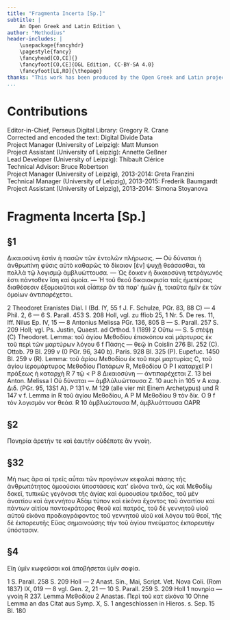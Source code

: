 ```yaml
---
title: "Fragmenta Incerta [Sp.]"
subtitle: |
	An Open Greek and Latin Edition \ 
author: "Methodius"
header-includes: | 
	\usepackage{fancyhdr}
	\pagestyle{fancy}
	\fancyhead[CO,CE]{}
	\fancyfoot[CO,CE]{OGL Edition, CC-BY-SA 4.0}
	\fancyfoot[LE,RO]{\thepage}
thanks: "This work has been produced by the Open Greek and Latin project through the help of volunteers. See contributions for details."
...
```


# Contributions  

Editor-in-Chief, Perseus Digital Library: Gregory R. Crane  
 Corrected and encoded the text: Digital Divide Data  
 Project Manager (University of Leipzig): Matt Munson  
 Project Assistant (University of Leipzig): Annette Geßner  
 Lead Developer (University of Leipzig): Thibault Clérice  
 Technical Advisor: Bruce Robertson  
 Project Manager (University of Leipzig), 2013-2014: Greta Franzini  
 Technical Manager (University of Leipzig), 2013-2015: Frederik Baumgardt  
 Project Assistant (University of Leipzig), 2013-2014: Simona Stoyanova  

# Fragmenta Incerta [Sp.]  

## §1  

<p>Δικαιοσύνη ἐστὶν ἡ πασῶν τῶν ἐντολῶν πλήρωσις. — Οὐ δύναται
ἡ ἀνθρωπίνη φύσις αὐτὸ καθαρῶς τὸ δίκαιον [ἐν] ψυχῇ θεάσασθαι,
<lb n="10"/> τὰ πολλὰ τῷ λογισμῷ ἀμβλυώττουσα. — Ὡς ἔοικεν ἡ δικαιοσύνη
τετράγωνός ἐστι πάντοθεν ἴση καὶ ὁμοία. — Ἡ τοῦ θεοῦ
δικαιοκρισία ταῖς ἡμετέραις διαθέσεσιν ἐξομοιοῦται καὶ οἷάπερ ἂν τὰ
παρ' ἡμῶν ᾖ, τοιαῦτα ἡμῖν ἐκ τῶν ὁμοίων ἀντιπαρέχεται.</p>
<note type="footnote">2 Theodoret Eranistes Dial. I (Bd. lY, 55 f J. F. Schulze, PGr. 83, 88 C) —
4 Phil. 2, 6 — 6 S. Parall. 453 S. 208 Holl, vgl. zu ffiob 25, 1 Nr. 5. De res.
11, Iff. Nilus Ep. IV, 15 — 8 Antonius Melissa PGr. 136, 805 B — S. Parall. 257
S. 209 Holl; vgl. Ps. Justin, Quaest. ad Orthod. 1 (189)</note>
<note type="footnote">2 Οὕτω — S. 5 στέψῃ (C) Theodoret. Lemma: τοῦ ἁγίου Μεθοδίου ἐπισκόπου
καὶ μάρτυρος ἐκ τοῦ περὶ τῶν μαρτύρων λόγου 6 f Πάσης — θεῷ in Coislin
276 Bl. 252 (C). Ottob. 79 Bl. 299 v (0 PGr. 96, 340 b). Paris. 928 Bl. 325 (P).
Eupefuc. 1450 Bl. 259 v (R). Lemma: τοῦ ἁρίου Μεθοδίου ἐκ τοῦ περὶ μαρτυρίας
C, τοῦ ἁγίου ἱερομάρτυρος Μεθοδίου Πατάρων R, Μεθοδίου Ο P Ι καταρχεῖ
P Ι πράξεως ἡ καταρχὴ R 7 τῷ &lt; P 8 Δικαιοσύνη — ἀντιπαρέχεται Ζ. 13
bei Anton. Melissa Ι Οὐ δύναται — ἀμβλύλυώττουσα Z. 10 auch in 105 v A καφ.
Διδ. (PGr. 95, 13S1 A). P 131 v. Μ 129 (alle vier mit Einem Archetypus) und
R 147 v f. Lemma in R τοῦ ἁγίου Μεθοδίου, A P M Μεθοδίου 9 τὸν δίκ. Ο
9 f τὸν λογισμὸν vor θεάσ. R 10 ἀμβλυώτουσα M, ἀμβλυόττουσα OAPR</note>


<pb n="521"/>  

## §2  

<p>Πονηρία ἀρετήν τε καὶ ἑαυτὴν οὐδέποτε ἂν γνοίη.</p>  

## §32  

<p>Μή πως ἄρα αἱ τρεῖς αὗται τῶν προγόνων κεφαλαὶ πάσης
τῆς ἀνθρωπότητος ὁμοούσιοι ὑποστάσεις κατ' εἰκόνα τινά, ὡς καὶ
Μεθοδίῳ δοκεῖ, τυπικῶς γεγόνασι τῆς ἁγίας καὶ ὁμοουσίου τριάδος,
<lb n="5"/> τοῦ μὲν ἀναιτίου καὶ ἀγεννήτου Ἀδὰμ τύπον καὶ εἰκόνα ἔχοντος τοῦ
ἀναιτίου καὶ πάντων αἰτίου παντοκράτορος θεοῦ καὶ πατρός, τοῦ
δὲ γεννητοῦ υἱοῦ αὐτοῦ εἰκόνα προδιαγράφοντος τοῦ γεννητοῦ υἱοῦ
καὶ λόγου τοῦ θεοῖ, τῆς δὲ ἐκπορευτῆς Εὕας σημαινούσης τὴν τοῦ
ἁγίου πνεύματος ἐκπορευτὴν ὑπόστασιν.</p>
      <lb n="10"/>  

## §4  

<p>Εἴη ὑμῖν κωφεῦσαι καὶ ἀποβήσεται ὑμῖν σοφία.</p>
<note type="footnote">1 S. Parall. 258 S. 209 Holl — 2 Anast. Sin., Mai, Script. Vet. Nova Coli.
(Rom 1837) IX, 019 — 8 vgl. Gen. 2, 21 — 10 S. Parall. 259 S. 209 Holl</note>
<note type="footnote">1 πονηρία — γνοίη R 237. Lemma Μεθοδίου 2 Anastas. Περὶ τοῦ κατ
εἰκόνα 10 Ohne Lemma an das Citat aus Symp. Χ, S. 1 angeschlossen in
Hieros. s. Sep. 15 Bl. 180</note>  

